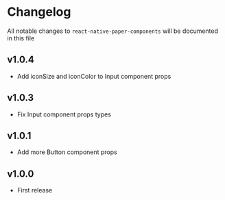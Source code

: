 # Changelog

All notable changes to `react-native-paper-components` will be documented in this file

## v1.0.4

- Add iconSize and iconColor to Input component props

## v1.0.3

- Fix Input component props types

## v1.0.1

- Add more Button component props

## v1.0.0

- First release
